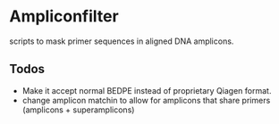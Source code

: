 # Ampliconfilter 
scripts to mask primer sequences in aligned DNA amplicons.

## Todos
- Make it accept normal BEDPE instead of proprietary Qiagen format.
- change amplicon matchin to allow for amplicons that share primers (amplicons + superamplicons)

